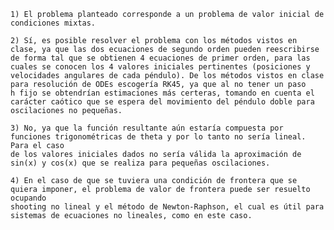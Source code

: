 
	1) El problema planteado corresponde a un problema de valor inicial de condiciones mixtas.

	2) Sí, es posible resolver el problema con los métodos vistos en clase, ya que las dos ecuaciones de segundo orden pueden reescribirse
	de forma tal que se obtienen 4 ecuaciones de primer orden, para las cuales se conocen los 4 valores iniciales pertinentes (posiciones y
	velocidades angulares de cada péndulo). De los métodos vistos en clase para resolución de ODEs escogería RK45, ya que al no tener un paso
	h fijo se obtendrían estimaciones más certeras, tomando en cuenta el carácter caótico que se espera del movimiento del péndulo doble para
	oscilaciones no pequeñas.

	3) No, ya que la función resultante aún estaría compuesta por funciones trigonométricas de theta y por lo tanto no sería lineal. Para el caso
	de los valores iniciales dados no sería válida la aproximación de sin(x) y cos(x) que se realiza para pequeñas oscilaciones.

	4) En el caso de que se tuviera una condición de frontera que se quiera imponer, el problema de valor de frontera puede ser resuelto ocupando
	shooting no lineal y el método de Newton-Raphson, el cual es útil para sistemas de ecuaciones no lineales, como en este caso.
